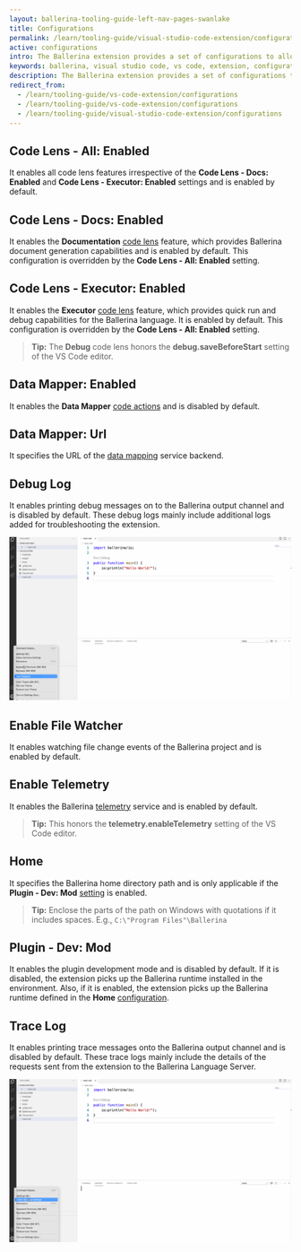 ```yaml
---
layout: ballerina-tooling-guide-left-nav-pages-swanlake
title: Configurations
permalink: /learn/tooling-guide/visual-studio-code-extension/configurations/
active: configurations
intro: The Ballerina extension provides a set of configurations to allow customizations as per your preferences. 
keywords: ballerina, visual studio code, vs code, extension, configurations
description: The Ballerina extension provides a set of configurations to allow customizations as per your preferences. 
redirect_from:
  - /learn/tooling-guide/vs-code-extension/configurations
  - /learn/tooling-guide/vs-code-extension/configurations
  - /learn/tooling-guide/visual-studio-code-extension/configurations
---
```


## Code Lens - All: Enabled

It enables all code lens features irrespective of the **Code Lens - Docs: Enabled** and **Code Lens - Executor: Enabled** settings and is enabled by default.

## Code Lens - Docs: Enabled

It enables the **Documentation** [code lens](/learn/tooling-guide/visual-studio-code-extension/language-support/#documentation-code-lens) feature, which provides Ballerina document generation capabilities and is enabled by default. This configuration is overridden by the **Code Lens - All: Enabled** setting.

## Code Lens - Executor: Enabled

It enables the **Executor** [code lens](/learn/tooling-guide/visual-studio-code-extension/language-support/#run-and-debug-code-lenses) feature, which provides quick run and debug capabilities for the Ballerina language. It is enabled by default. This configuration is overridden by the **Code Lens - All: Enabled** setting.

>**Tip:** The **Debug** code lens honors the **debug.saveBeforeStart** setting of the VS Code editor.

## Data Mapper: Enabled

It enables the **Data Mapper** [code actions](/learn/tooling-guide/visual-studio-code-extension/language-support/#data-mapping) and is disabled by default.

## Data Mapper: Url

It specifies the URL of the [data mapping](/learn/tooling-guide/visual-studio-code-extension/language-support/#data-mapping) service backend.

## Debug Log

It enables printing debug messages on to the Ballerina output channel and is disabled by default. These debug logs mainly include additional logs added for troubleshooting the extension.

![Debug Log](/learn/images/debug-log.gif)

## Enable File Watcher

It enables watching file change events of the Ballerina project and is enabled by default.

## Enable Telemetry

It enables the Ballerina [telemetry](https://code.visualstudio.com/docs/getstarted/telemetry) service and is enabled by default. 

>**Tip:** This honors the **telemetry.enableTelemetry** setting of the VS Code editor.

## Home

It specifies the Ballerina home directory path and is only applicable if the 
**Plugin - Dev: Mod**  [setting](/learn/tooling-guide/visual-studio-code-extension/configurations/#plugin---dev-mod) is enabled.

>**Tip:** Enclose the parts of the path on Windows with quotations if it includes spaces. E.g., `C:\"Program Files"\Ballerina`

## Plugin - Dev: Mod

It enables the plugin development mode and is disabled by default. If it is disabled, the extension picks up the Ballerina runtime installed in the environment. Also, if it is enabled, the extension picks up the Ballerina runtime defined in the **Home** [configuration](/learn/tooling-guide/visual-studio-code-extension/configurations/#home).

## Trace Log

It enables printing trace messages onto the Ballerina output channel and is disabled by default. These trace logs mainly include the details of the requests sent from the extension to the Ballerina Language Server.

![Trace Log](/learn/images/trace-log.gif)

<style> #tree-expand-all , #tree-collapse-all, .cTocElements {display:none;} .cGitButtonContainer {padding-left: 40px;} </style>

